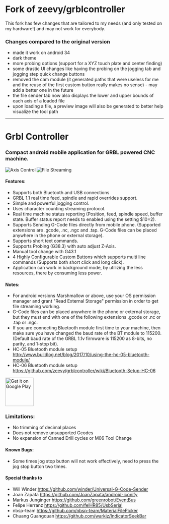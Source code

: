 # Fork of zeevy/grblcontroller

This fork has few changes that are tailored to my needs (and only tested on my hardware!) and may
not work for everybody.

### Changes compared to the original version

- made it work on android 34
- dark theme
- more probing options (support for a XYZ touch plate and center finding)
- some drastic UI changes like having the probing on the jogging tab and jogging step quick change
  buttons
- removed the cam module (it generated paths that were useless for me and the reuse of the first
  custom button really makes no sense) - may add a better one in the future
- the file sender tab now also displays the lower and upper bounds of each axis of a loaded file
- upon loading a file, a preview image will also be generated to better help visualize the tool path

---

# Grbl Controller
### Compact android mobile application for GRBL powered CNC machine.

![Axis Control](https://raw.githubusercontent.com/zeevy/grblcontroller/master/doc/screenshots/JoggingTab.png "Axis Controll Panel") ![File Streaming](https://raw.githubusercontent.com/zeevy/grblcontroller/master/doc/screenshots/FileSenderTab.png "File Streaming Panel")

#### Features:
- Supports both Bluetooth and USB connections
- GRBL 1.1 real time feed, spindle and rapid overrides support.
- Simple and powerful jogging control.
- Uses character counting streaming protocol.
- Real time machine status reporting (Position, feed, spindle speed, buffer state. Buffer status report needs to enabled using the setting $10=2).
- Supports Sending G-Code files directly from mobile phone. (Supported extensions are .gcode, .nc, .ngc and .tap. G-Code files can be placed anywhere in the phone or external storage).
- Supports short text commands.
- Supports Probing (G38.3) with auto adjust Z-Axis.
- Manual tool change with G43.1
- 4 Highly Configurable Custom Buttons which supports multi line commands (Supports both short click and long click).
- Application can work in background mode, by utilizing the less resources, there by consuming less power.

#### Notes:
- For android versions Marshmallow or above, use your OS permission manager and grant "Read External Storage" permission in order to get file streaming working.
- G-Code files can be placed anywhere in the phone or external storage, but they must end with one of the following extensions .gcode or .nc or .tap or .ngc.
- If you are connecting Bluetooth module first time to your machine, then make sure you have changed the baud rate of the BT module to 115200. (Default baud rate of the GRBL 1.1v firmware is 115200 as 8-bits, no parity, and 1-stop bit).
- HC-05 Bluetooth module setup http://www.buildlog.net/blog/2017/10/using-the-hc-05-bluetooth-module/
- HC-06 Bluetooth module setup https://github.com/zeevy/grblcontroller/wiki/Bluetooth-Setup-HC-06

[<img src="https://play.google.com/intl/en_us/badges/images/generic/en-play-badge.png" alt="Get it on Google Play" height="90"/>](https://play.google.com/store/apps/details?id=in.co.gorest.grblcontroller "Download from play store")

### Limitations:
- No trimming of decimal places
- Does not remove unsupported Gcodes
- No expansion of Canned Drill cycles or M06 Tool Change

#### Known Bugs:
- Some times jog stop button will not work effectively, need to press the jog stop button two times.

#### Special thanks to

- Will Winder https://github.com/winder/Universal-G-Code-Sender
- Joan Zapata https://github.com/JoanZapata/android-iconify
- Markus Junginger https://github.com/greenrobot/EventBus
- Felipe Herranz https://github.com/felHR85/UsbSerial
- nbsp-team https://github.com/nbsp-team/MaterialFilePicker
- Chuang Guangquan https://github.com/warkiz/IndicatorSeekBar
